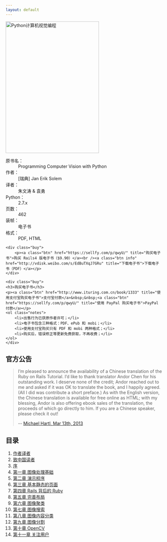 ```yaml
---
layout: default
---
```


<div class="bookinfo">
	<img src="{{ site.url }}/assets/images/cover.jpg" title="Python计算机视觉编程" alt="Python计算机视觉编程" width="300" height="422" />
	<dl>
		<dt>原书名：</dt>
		<dd>Programming Computer Vision with Python</dd>
		<dt>作者：</dt>
		<dd>[瑞典] Jan Erik Solem</dd>
		<dt>译者：</dt>
		<dd>朱文涛 & 袁勇</dd>
		<dt>Python：</dt>
		<dd>2.7.x</dd>
		<dt>页数：</dt>
		<dd>462</dd>
		<dt>装帧：</dt>
		<dd>电子书</dd>
		<dt>格式：</dt>
		<dd>PDF, HTML</dd>
	</dl>

	<div class="buy">
		<p><a class="btn" href="https://sellfy.com/p/qwyU/" title="购买电子书">购买 Rails4 版电子书（$9.90）</a><br /><a class="btn info" href="http://vdisk.weibo.com/s/EdBuTXqJ7GRu" title="下载电子书">下载电子书（PDF）</a></p>
	</div>

	<div class="buy">
	<h3>购买电子书</h3>
	<p><a class="btn" href="http://www.ituring.com.cn/book/1333" title="使用支付宝购买电子书">支付宝付款</a>&nbsp;&nbsp;<a class="btn" href="https://sellfy.com/p/qwyU/" title="使用 PayPal 购买电子书">PayPal 付款</a></p>
	<ol class="notes">
		<li>出售行为已获原作者许可；</li>
		<li>电子书包含三种格式：PDF、ePub 和 mobi；</li>
        <li>使用支付宝购买只有 PDF 和 mobi 两种格式；</li>
		<li>购买后，错误修正等更新免费获取，不再收费；</li>
	</ol>
	</div>

</div>

<div class="clearfix"></div>

<div class="grid-2">
	<div class="announcement">
		<h2>官方公告</h2>
		<blockquote>
			<p>I’m pleased to announce the availability of a Chinese translation of the Ruby on Rails Tutorial. I’d like to thank translator Andor Chen for his outstanding work. I deserve none of the credit; Andor reached out to me and asked if it was OK to translate the book, and I happily agreed. (All I did was contribute a short preface.) As with the English version, the Chinese translation is available for free online as HTML; with my blessing, Andor is also offering ebook sales of the translation, the proceeds of which go directly to him. If you are a Chinese speaker, please check it out!</p>
			<p class="cite">-- <a href="http://news.railstutorial.org/rails-tutorial-chinese-translation/" title="Rails Tutorial Chinese translation" target="_blank">Michael Hartl, Mar 13th, 2013</a></p>
		</blockquote>
	</div>
	<div class="menu">
		<h2>目录</h2>
		<ol>
			<li><a href="{{ site.url }}author.html" title="作者译者">作者译者</a></li>
			<li><a href="{{ site.url }}preface.html" title="致中国读者">致中国读者</a></li>
			<li><a href="{{ site.url }}foreword.html" title="序">序</a></li>
			<li><a href="{{ site.url }}chapter1.html" title="第一章 图像处理基础">第一章 图像处理基础</a></li>
			<li><a href="{{ site.url }}chapter2.html" title="第二章 演示生活">第二章 演示程序</a></li>
			<li><a href="{{ site.url }}chapter3.html" title="第三章 基本静态的页面">第三章 基本静态的页面</a></li>
			<li><a href="{{ site.url }}chapter4.html" title="第四章 Rails 背后的 Ruby">第四章 Rails 背后的 Ruby</a></li>
			<li><a href="{{ site.url }}chapter5.html" title="第五章 完善布局">第五章 完善布局</a></li>
			<li><a href="{{ site.url }}chapter6.html" title="第六章 图像聚类">第六章 图像聚类</a></li>
			<li><a href="{{ site.url }}chapter7.html" title="第七章 图像搜索">第七章 图像搜索</a></li>
			<li><a href="{{ site.url }}chapter8.html" title="第八章 图像内容分类">第八章 图像内容分类</a></li>
			<li><a href="{{ site.url }}chapter9.html" title="第九章 图像分割">第九章 图像分割</a></li>
			<li><a href="{{ site.url }}chapter10.html" title="第十章 OpenCV">第十章 OpenCV</a></li>
			<li><a href="{{ site.url }}chapter11.html" title="附录 用户间互相关注">第十一章 关注用户</a></li>
		</ol>
	</div>
	<div class="clearfix"></div>
</div>
